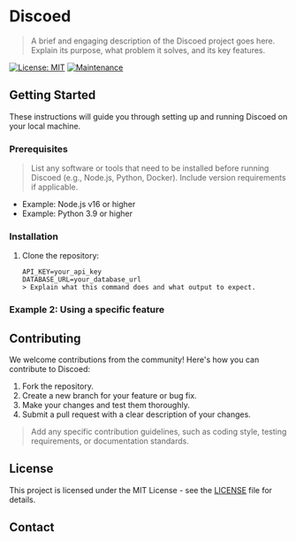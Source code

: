 # Discoed

> A brief and engaging description of the Discoed project goes here. Explain its purpose, what problem it solves, and its key features.

[![License: MIT](https://img.shields.io/badge/License-MIT-yellow.svg)](https://opensource.org/licenses/MIT)
[![Maintenance](https://img.shields.io/badge/Maintained%3F-yes-green.svg)](https://GitHub.com/your-username/your-repo/graphs/commit-activity)

## Getting Started

These instructions will guide you through setting up and running Discoed on your local machine.

### Prerequisites

> List any software or tools that need to be installed before running Discoed (e.g., Node.js, Python, Docker). Include version requirements if applicable.

*   Example: Node.js v16 or higher
*   Example: Python 3.9 or higher

### Installation

1.  Clone the repository:


        API_KEY=your_api_key
        DATABASE_URL=your_database_url
        > Explain what this command does and what output to expect.

### Example 2: Using a specific feature

## Contributing

We welcome contributions from the community! Here's how you can contribute to Discoed:

1.  Fork the repository.
2.  Create a new branch for your feature or bug fix.
3.  Make your changes and test them thoroughly.
4.  Submit a pull request with a clear description of your changes.

> Add any specific contribution guidelines, such as coding style, testing requirements, or documentation standards.

## License

This project is licensed under the MIT License - see the [LICENSE](LICENSE) file for details.

## Contact
